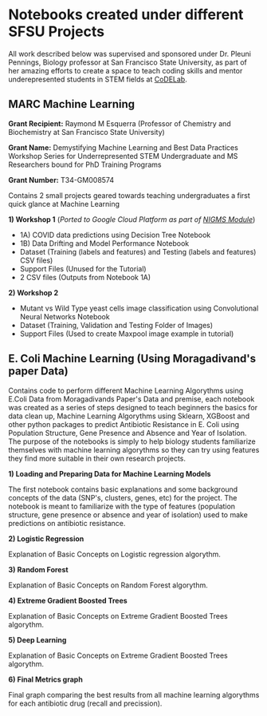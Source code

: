 # Notebooks created under different SFSU Projects
All work described below was supervised and sponsored under Dr. Pleuni Pennings, Biology professor at San Francisco State University, as part of her amazing efforts to create a space to teach coding skills and mentor underepresented students in STEM fields at [CoDELab](https://pleunipennings.wordpress.com/).

## MARC Machine Learning

**Grant Recipient:** Raymond M Esquerra (Professor of Chemistry and Biochemistry at San Francisco State University)

**Grant Name:** Demystifying Machine Learning and Best Data Practices Workshop Series for Underrepresented STEM Undergraduate and MS Researchers bound for PhD Training Programs

**Grant Number:** T34-GM008574

Contains 2 small projects geared towards teaching undergraduates a first quick glance at Machine Learning

**1) Workshop 1** (*Ported to Google Cloud Platform as part of [NIGMS Module](https://github.com/NIGMS/Introduction-to-Data-Science-for-Biology)*)
 - 1A) COVID data predictions using Decision Tree Notebook
 - 1B) Data Drifting and Model Performance Notebook
 - Dataset (Training (labels and features) and Testing (labels and features) CSV files)
 - Support Files (Unused for the Tutorial)
 - 2 CSV files (Outputs from Notebook 1A)
 
**2) Workshop 2**
 - Mutant vs Wild Type yeast cells image classification using Convolutional Neural Networks Notebook
 - Dataset (Training, Validation and Testing Folder of Images)
 - Support Files (Used to create Maxpool image example in tutorial)
 
## E. Coli Machine Learning (Using Moragadivand's paper Data)
Contains code to perform different Machine Learning Algorythms using E.Coli Data from Moragadivands Paper's Data and premise, 
each notebook was created as a series of steps designed to teach beginners the basics for data clean up, Machine Learning Algorythms using Sklearn, 
XGBoost and other python packages to predict Antibiotic Resistance in E. Coli using Population Structure, Gene Presence and Absence and Year of Isolation. The purpose of the notebooks is simply to help biology students familiarize themselves with machine learning algorythms so they can try using features they find more suitable in their own research projects.


**1) Loading and Preparing Data for Machine Learning Models**

   The first notebook contains basic explanations and some background concepts of the data (SNP's, clusters, genes, etc) for the project. The notebook is meant to familiarize with the type of features (population structure, gene presence or absence and year of isolation) used to make predictions on antibiotic resistance.
   
**2) Logistic Regression**

   Explanation of Basic Concepts on Logistic regression algorythm.
   
**3) Random Forest**

   Explanation of Basic Concepts on Random Forest algorythm.
   
**4) Extreme Gradient Boosted Trees**

   Explanation of Basic Concepts on Extreme Gradient Boosted Trees algorythm.
   
**5) Deep Learning**

   Explanation of Basic Concepts on Extreme Gradient Boosted Trees algorythm.
   
**6) Final Metrics graph**

   Final graph comparing the best results from all machine learning algorythms for each antibiotic drug (recall and precission).
    
